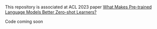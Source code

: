This repository is associated at ACL 2023 paper [What Makes Pre-trained Language Models Better Zero-shot Learners?](https://arxiv.org/abs/2209.15206)

Code coming soon
